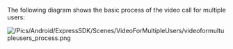 The following diagram shows the basic process of the video call for multiple users:

![/Pics/Android/ExpressSDK/Scenes/VideoForMultipleUsers/videoformultupleusers_process.png](https://doc-media.zego.im/sdk-doc/Pics/Android/ExpressSDK/Scenes/VideoForMultipleUsers/videoformultupleusers_process.png)








